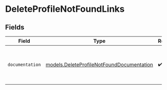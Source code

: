 # DeleteProfileNotFoundLinks


## Fields

| Field                                                                                        | Type                                                                                         | Required                                                                                     | Description                                                                                  |
| -------------------------------------------------------------------------------------------- | -------------------------------------------------------------------------------------------- | -------------------------------------------------------------------------------------------- | -------------------------------------------------------------------------------------------- |
| `documentation`                                                                              | [models.DeleteProfileNotFoundDocumentation](../models/deleteprofilenotfounddocumentation.md) | :heavy_check_mark:                                                                           | The URL to the generic Mollie API error handling guide.                                      |